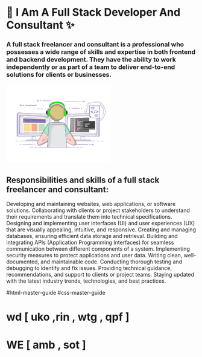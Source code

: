 <!-- 
<img src="https://www.ducatindia.com/images/logo.png"> -->

# 👋 I Am A Full Stack Developer And Consultant  ✨

<font color="royalblue"></font>

### **A full stack freelancer and consultant is a professional who possesses a wide range of skills and expertise in both frontend and backend development. They have the ability to work independently or as part of a team to deliver end-to-end solutions for clients or businesses.**

<img src="techunitbook.gif" width="55%"> 

## Responsibilities and skills of a full stack freelancer and consultant:

Developing and maintaining websites, web applications, or software solutions.
Collaborating with clients or project stakeholders to understand their requirements and translate them into technical specifications.
Designing and implementing user interfaces (UI) and user experiences (UX) that are visually appealing, intuitive, and responsive.
Creating and managing databases, ensuring efficient data storage and retrieval.
Building and integrating APIs (Application Programming Interfaces) for seamless communication between different components of a system.
Implementing security measures to protect applications and user data.
Writing clean, well-documented, and maintainable code.
Conducting thorough testing and debugging to identify and fix issues.
Providing technical guidance, recommendations, and support to clients or project teams.
Staying updated with the latest industry trends, technologies, and best practices.


<!--
- 🔭 I’m currently working on Ducat India Pvt. Ltd.
- 🌱 I’m currently learning React and node
- 👯 I’m looking to collaborate on youtube
- 🤔 I’m looking for help with ????
- 💬 i am a fullstack developer with php and node
- 📫 How to reach me: https://www.techunitbook.com
- 😄 Pronouns: https://punitkatiyar.github.io
-  ⚡ Master Guide : https://github.com/techunitbook 
-->

  

#html-master-guide #css-master-guide

# wd [ uko ,rin , wtg , qpf ]

# WE [ amb , sot  ]




<!-- <img src="https://punitkatiyar.github.io/profile_as_a%20developer.png" width="100%"> -->
<!-- <iframe src="https://www.linkedin.com/embed/feed/update/urn:li:share:7059503242111557632" height="633" width="504" frameborder="0" allowfullscreen="" title="Embedded post"></iframe> -->
<!-- <img src="https://user-images.githubusercontent.com/1016365/34124854-48fafa06-e3e9-11e7-8c04-251055feebee.png"> -->


